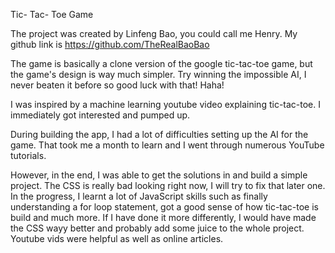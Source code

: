 Tic- Tac- Toe Game

The project was created by Linfeng Bao, you could call me Henry. 
My github link is https://github.com/TheRealBaoBao

The game is basically a clone version of the google tic-tac-toe game, but the game's design is way much simpler. Try winning the impossible AI, I never beaten it before so good luck with that! Haha! 

I was inspired by a machine learning youtube video explaining tic-tac-toe. I immediately got interested and pumped up. 

During building the app, I had a lot of difficulties setting up the AI for the game. That took me a month to learn and I went through numerous YouTube tutorials.

However, in the end, I was able to get the solutions in and build a simple project. The CSS is really bad looking right now, I will try to fix that later one. In the progress, I learnt a lot of JavaScript skills such as finally understanding a for loop statement, got a good sense of how tic-tac-toe is build and much more. If I have done it more differently, I would have made the CSS wayy better and probably add some juice to the whole project. Youtube vids were helpful as well as online articles. 